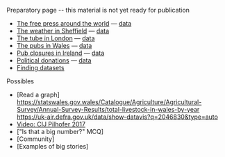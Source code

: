 Preparatory page -- this material is not yet ready for publication

- [The free press around the world](https://forms.gle/2eqyZDRSC1ira54b8) — [data](csvs/rsf_2021_sel.csv)
- [The weather in Sheffield](https://forms.gle/vE7qyvDxMPbysyo88) — [data](csvs/sheffield_weather_sel.csv)
- [The tube in London](https://forms.gle/TEcZadFC7MkCMzBu5) — [data](csvs/tube_2017.csv)
- [The pubs in Wales](https://forms.gle/qrL5jyJ6Lkts5vscA) — [data](csvs/wales_pubs.xlsx)
- [Pub closures in Ireland](https://forms.gle/TT7yDtGjRfmwgh9E6) — [data](csvs/ireland_licences_2018.csv)
- [Political donations](https://forms.gle/2CrF3gvHMp21Uotx8) — [data](csvs/libdem_2020.xlsx)
- [Finding datasets](https://forms.gle/e59KU8RJgPS3L2jt8)

<!-- https://aodhanlutetiae.github.io/dj/csvs/libdem_2020.xlsx -->

Possibles

- [Read a graph]
https://statswales.gov.wales/Catalogue/Agriculture/Agricultural-Survey/Annual-Survey-Results/total-livestock-in-wales-by-year
https://uk-air.defra.gov.uk/data/show-datavis?q=2046830&type=auto
- [Video: CIJ Pilhofer 2017](https://aodhanlutetiae.github.io/dj/vid)
- ["Is that a big number?" MCQ]
- [Community]
- [Examples of big stories]
